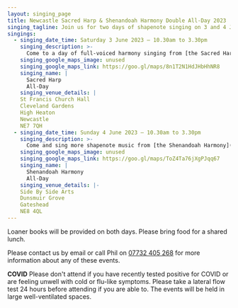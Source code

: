 ```yaml
---
layout: singing_page
title: Newcastle Sacred Harp & Shenandoah Harmony Double All-Day 2023
singing_tagline: Join us for two days of shapenote singing on 3 and 4 June 2023
singings:
  - singing_date_time: Saturday 3 June 2023 – 10.30am to 3.30pm
    singing_description: >-
      Come to a day of full-voiced harmony singing from [the Sacred Harp](http://originalsacredharp.com)! Registration from 10am.
    singing_google_maps_image: unused
    singing_google_maps_link: https://goo.gl/maps/8n1T2N1HdJHbHhNR8
    singing_name: |
      Sacred Harp
      All-Day
    singing_venue_details: |
    St Francis Church Hall
    Cleveland Gardens
    High Heaton
    Newcastle
    NE7 7QH
  - singing_date_time: Sunday 4 June 2023 – 10.30am to 3.30pm
    singing_description: >-
      Come and sing more shapenote music from [the Shenandoah Harmony](http://www.shenandoahharmony.com)! Registration from 10am.
    singing_google_maps_image: unused
    singing_google_maps_link: https://goo.gl/maps/ToZ4Ta76jXgPJqq67
    singing_name: |
      Shenandoah Harmony
      All-Day
    singing_venue_details: |-
    Side By Side Arts
    Dunsmuir Grove
    Gateshead
    NE8 4QL
---
```

Loaner books will be provided on both days. Please bring food for a shared lunch.

<!-- If you are interested in attending these singings and would like to stay with a singer overnight at any point in the weekend, [please email newcastlesacredharp@gmail.com](mailto:newcastlesacredharp@gmail.com) with which night(s) and how many people and if there are any things to take into consideration.

Also, if you would like to offer host housing to someone, [please email newcastlesacredharp@gmail.com about that too](mailto:newcastlesacredharp@gmail.com)! -->

 Please contact us by email or call Phil on [07732 405 268](tel:+447732405268) for more information about any of these events.

**COVID**
Please don't attend if you have recently tested positive for COVID or are feeling unwell with cold or flu-like symptoms. Please take a lateral flow test 24 hours before attending if you are able to. The events will be held in large well-ventilated spaces.

